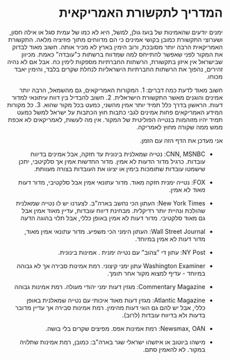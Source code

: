 <div dir="rtl" markdown="1">

# המדריך לתקשורת האמריקאית

ימנים יודעים שהאמינות של בועז גולן, למשל, היא לא כמו של עמית סגל או אילה חסון,
ושערוצי התקשורת כמובן בקושי אמינים כי הם מדווחים מתוך פוזיציה מלאה.
התקשורת האמריקאית הרבה יותר מסובכת, ורוב הימין בארץ לא מכיר אותה.
חשוב מאוד לבדוק את המקור לפני שאפשר להתייחס למה שמדווח ברשתות כ"עובדה" כאמת.
מכיוון שבישראל אין איזון בתקשורת, הרשתות החברתיות מספקות לימין כח.
אבל אם לא נהיה זהירים, נהפוך את הרשתות החברתיות הישראליות לנחלת שקרים בלבד, והימין יאבד מכוחו.

חשוב מאוד לדעת כמה דברים:
1.
המקורות האמריקאים, גם מהשמאל, הרבה יותר אמינים והוגנים מאשר התקשורת הישראלית.
2.
חשוב להבדיל בין דווח עיתונאי למדור דעות. הראשון בדרך כלל תמיד יותר אמין מהשני, כמעט בכל מקור שהוא.
3.
*כל* מקורות המידע האמריקאים פחות אמינים לגבי כתבות חוץ
הכתבות על ישראל למשל כמעט תמיד יהיו מזוהמות בנטייה הפוליטית של המקור.
אין מה לעשות, לאמריקאים לא אכפת ממש ממה שקורה מחוץ לאמריקה.

אני מעדכן את הדף הזה עם הזמן.

* CNN, MSNBC:
 נטייה שמאלנית בינונית עד חזקה, אבל אמינים בדיווח עובדות.
כרגיל מדור הדעות לא אמין.
מדור החדשות אמין אך סלקיטבי, יתכן שישמטו עובדות שתומכות בימין או יציגו את העובדות בצורה מעוותת.

* FOX:
נטייה ימנית חזקה מאוד.
מדור עתונאי אמין אבל סלקטיבי, מדור דעות *מאוד* לא אמין.

* New York Times:
העתון הכי נחשב בארה"ב.
לצערנו יש לו נטייה שמאלנית שהולכת ונהיית יותר רדיקלית.
מבחינת דיווח עובדות, עדיין מאוד אמין אבל גם מאוד סלקטיבי.
מדור דעות לא אמין באופן כללי,
אבל תלוי בהוגה הדעה

* Wall Street Journal:
העתון הימני הכי משפיע.
מדור עתונאי אמין מאוד, מדור דעות לא אמין במיוחד.

* NY Post:
עתון די "צהוב" עם נטייה ימנית . אמינות בינונית.

* Washington Examiner
עתון ימני קיצוני. רמת אמינות סבירה אך לא גבוהה במיוחד - עדיף למצוא מקור אחר תומך.

* Commentary Magazine:
מגזין דעות ימני יהודי מעולה. רמת אמינות גבוהה

* Atlantic Magazine:
מגזין דעות מאוד איכותי עם נטייה שמאלנית באופן כללי, אבל יש להם גם הוגי דעות מהימין.
רמת אמינות סבירה אך עדיין מדובר בדעות ולא בדיווח עובדות (לרוב).

* Newsmax, OAN:
רמת אמינות אפס. מפיצים שקרים בלי בושה.

* מישהו ביוטוב או איזשהו ישראלי שגר בארה"ב:
כמובן, רמת אמינות שתלויה במקור. לא להאמין סתם.
